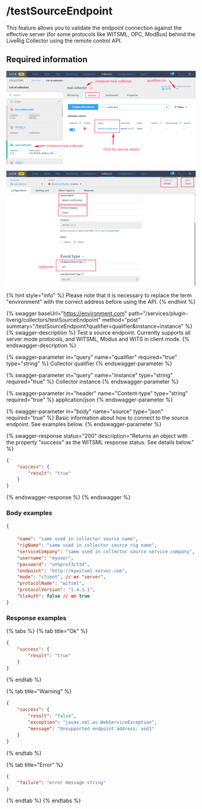 # /testSourceEndpoint

This feature allows you to validate the endpoint connection against the effective server (for some protocols like WITSML, OPC, ModBus) behind the LiveRig Collector using the remote control API.

## Required information

![Identifying the Liverig integration qualifier](../../../.gitbook/assets/collector-source-details/basic-qualifier-and-instance-information.png)

![Identifying the additional collector source details for WITSML protocol](../../../.gitbook/assets/collector-source-details/witsml-source-details.png)

{% hint style="info" %}
Please note that it is necessary to replace the term "environment" with the correct address before using the API.
{% endhint %}

{% swagger baseUrl="https://environment.com" path="/services/plugin-liverig/collectors/testSourceEndpoint" method="post" summary="/testSourceEndpoint?qualifier=qualifier&instance=instance" %}
{% swagger-description %}
Test a source endpoint. Currently supports all server mode protocols, and WITSML, Modus and WITS in client mode.
{% endswagger-description %}

{% swagger-parameter in="query" name="qualifier" required="true" type="string" %}
Collector qualifier
{% endswagger-parameter %}

{% swagger-parameter in="query" name="instance" type="string" required="true" %}
Collector instance
{% endswagger-parameter %}

{% swagger-parameter in="header" name="Content-type" type="string" required="true" %}
application/json
{% endswagger-parameter %}

{% swagger-parameter in="body" name="source" type="json" required="true" %}
Basic information about how to connect to the source endpoint. See examples below. 
{% endswagger-parameter %}

{% swagger-response status="200" description="Returns an object with the property \"success\" as the WITSML response status. See details below." %}

```json
{
    "success": {
        "result": "true"
    }
}
```
{% endswagger-response %}
{% endswagger %}


### Body examples

```json
{

    "name": "same used in collector source name",
    "rigName": "same used in collector source rig name",
    "serviceCompany": "same used in collector source service company",
    "username": "myuser",
    "password": "un%prot3ct3d",
    "endpoint": "http://mywitsml.server.com",
    "mode": "client", // or "server",
    "protocolName": "witsml",
    "protocolVersion": "1.4.1.1",
    "tlsAuth": false // or true
}
```


### Response examples

{% tabs %}
{% tab title="Ok" %}
```json
{
    "success": {
        "result": "true"
    }
}
```
{% endtab %}

{% tab title="Warning" %}
```json
{
    "success": {
        "result": "false",
        "exception": "javax.xml.ws.WebServiceException",
        "message": "Unsupported endpoint address: asd1"
    }
}
```
{% endtab %}

{% tab title="Error" %}
```json
{
    "failure": "error message string"
}
```
{% endtab %}
{% endtabs %}

